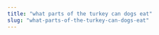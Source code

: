 ```yaml
---
title: "what parts of the turkey can dogs eat"
slug: "what-parts-of-the-turkey-can-dogs-eat"
---
```



